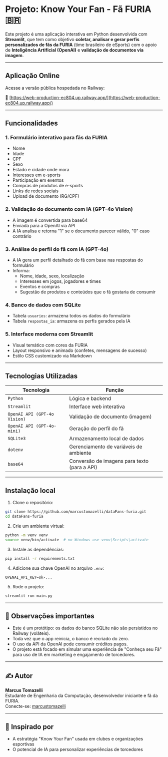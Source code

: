 # Projeto: Know Your Fan - Fã FURIA 🇧🇷

Este projeto é uma aplicação interativa em Python desenvolvida com **Streamlit**, que tem como objetivo **coletar, analisar e gerar perfis personalizados de fãs da FURIA** (time brasileiro de eSports) com o apoio de **Inteligência Artificial (OpenAI)** e **validação de documentos via imagem**.

---

## Aplicação Online

Acesse a versão pública hospedada no Railway:

🔗 [https://web-production-ec804.up.railway.app/](https://web-production-ec804.up.railway.app/)

---

## Funcionalidades

### 1. **Formulário interativo para fãs da FURIA**
- Nome
- Idade
- CPF
- Sexo
- Estado e cidade onde mora
- Interesses em e-sports
- Participação em eventos
- Compras de produtos de e-sports
- Links de redes sociais
- Upload de documento (RG/CPF)

### 2. **Validação do documento com IA (GPT-4o Vision)**
- A imagem é convertida para base64
- Enviada para a OpenAI via API
- A IA analisa e retorna "1" se o documento parecer válido, "0" caso contrário

### 3. **Análise do perfil do fã com IA (GPT-4o)**
- A IA gera um perfil detalhado do fã com base nas respostas do formulário
- Informa:
  - Nome, idade, sexo, localização
  - Interesses em jogos, jogadores e times
  - Eventos e compras
  - Sugestão de produtos e conteúdos que o fã gostaria de consumir

### 4. **Banco de dados com SQLite**
- Tabela `usuarios`: armazena todos os dados do formulário
- Tabela `respostas_ia`: armazena os perfis gerados pela IA

### 5. **Interface moderna com Streamlit**
- Visual temático com cores da FURIA
- Layout responsivo e animado (confetes, mensagens de sucesso)
- Estilo CSS customizado via Markdown

---

## Tecnologias Utilizadas

| Tecnologia | Função |
|------------|--------|
| `Python` | Lógica e backend |
| `Streamlit` | Interface web interativa |
| `OpenAI API (GPT-4o Vision)` | Validação de documento (imagem) |
| `OpenAI API (GPT-4o-mini)` | Geração do perfil do fã |
| `SQLite3` | Armazenamento local de dados |
| `dotenv` | Gerenciamento de variáveis de ambiente |
| `base64` | Conversão de imagens para texto (para a API) |

---

## Instalação local 

1. Clone o repositório:
```bash
git clone https://github.com/marcustomazelli/dataFans-furia.git
cd dataFans-furia
```

2. Crie um ambiente virtual:
```bash
python -m venv venv
source venv/bin/activate  # no Windows use venv\Scripts\activate
```

3. Instale as dependências:
```bash
pip install -r requirements.txt
```

4. Adicione sua chave OpenAI no arquivo `.env`:
```
OPENAI_API_KEY=sk-...
```

5. Rode o projeto:
```bash
streamlit run main.py
```

---

## 📌 Observações importantes

- Este é um protótipo: os dados do banco SQLite não são persistidos no Railway (voláteis).
- Toda vez que o app reinicia, o banco é recriado do zero.
- O uso da API da OpenAI pode consumir créditos pagos.
- O projeto está focado em simular uma experiência de "Conheça seu Fã" para uso de IA em marketing e engajamento de torcedores.

---

## ✍️ Autor

**Marcus Tomazelli**  
Estudante de Engenharia da Computação, desenvolvedor iniciante e fã da FURIA.  
Conecte-se: [marcustomazelli](https://www.linkedin.com/in/marcus-tomazelli/)

---

## 🏴 Inspirado por

- A estratégia "Know Your Fan" usada em clubes e organizações esportivas
- O potencial de IA para personalizar experiências de torcedores

